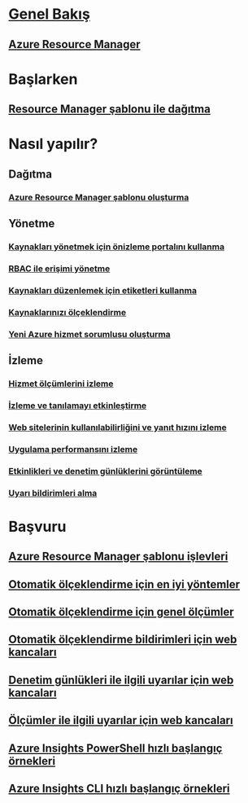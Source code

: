 # [Genel Bakış](../azure-portal-overview.md)
## [Azure Resource Manager](../azure-resource-manager/resource-group-overview.md)

# Başlarken
## [Resource Manager şablonu ile dağıtma](../resource-group-template-deploy.md)

# Nasıl yapılır?
## Dağıtma
### [Azure Resource Manager şablonu oluşturma](../resource-group-authoring-templates.md)

## Yönetme
### [Kaynakları yönetmek için önizleme portalını kullanma](resource-group-portal.md)
### [RBAC ile erişimi yönetme](../active-directory/role-based-access-control-configure.md)
### [Kaynakları düzenlemek için etiketleri kullanma](../resource-group-using-tags.md)
### [Kaynaklarınızı ölçeklendirme](../monitoring-and-diagnostics/insights-how-to-scale.md)
### [Yeni Azure hizmet sorumlusu oluşturma](../resource-group-create-service-principal-portal.md)
## İzleme
### [Hizmet ölçümlerini izleme](../monitoring-and-diagnostics/insights-how-to-customize-monitoring.md)
### [İzleme ve tanılamayı etkinleştirme](../monitoring-and-diagnostics/insights-how-to-use-diagnostics.md)
### [Web sitelerinin kullanılabilirliğini ve yanıt hızını izleme](../application-insights/app-insights-monitor-web-app-availability.md)
### [Uygulama performansını izleme](../application-insights/app-insights-azure-web-apps.md)
### [Etkinlikleri ve denetim günlüklerini görüntüleme](../monitoring-and-diagnostics/insights-debugging-with-events.md)
### [Uyarı bildirimleri alma](../monitoring-and-diagnostics/insights-receive-alert-notifications.md)

# Başvuru
## [Azure Resource Manager şablonu işlevleri](../resource-group-template-functions.md)
## [Otomatik ölçeklendirme için en iyi yöntemler](../monitoring-and-diagnostics/insights-autoscale-best-practices.md)
## [Otomatik ölçeklendirme için genel ölçümler](../monitoring-and-diagnostics/insights-autoscale-common-metrics.md)
## [Otomatik ölçeklendirme bildirimleri için web kancaları](../monitoring-and-diagnostics/insights-autoscale-to-webhook-email.md)
## [Denetim günlükleri ile ilgili uyarılar için web kancaları](../monitoring-and-diagnostics/insights-auditlog-to-webhook-email.md)
## [Ölçümler ile ilgili uyarılar için web kancaları](../monitoring-and-diagnostics/insights-webhooks-alerts.md)
## [Azure Insights PowerShell hızlı başlangıç örnekleri](../monitoring-and-diagnostics/insights-powershell-samples.md)
## [Azure Insights CLI hızlı başlangıç örnekleri](../monitoring-and-diagnostics/insights-cli-samples.md)





<!--HONumber=Nov16_HO2-->


